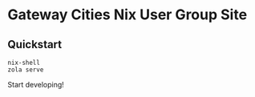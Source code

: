 # Gateway Cities Nix User Group Site

## Quickstart

```
nix-shell
zola serve
```

Start developing!
